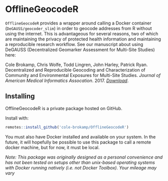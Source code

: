 <!-- README.md is generated from README.Rmd. Please edit that file -->
OfflineGeocodeR
===============

`OfflineGeocodeR` provides a wrapper around calling a Docker container
(`DeGAUSS/geocoder_slim`) in order to geocode addresses from R without
using the internet. This is advantageous for several reasons, two of
which are maintaining the privacy of protected health information and
maintaining a reproducible research workflow. See our manuscript about
using DeGAUSS (Decentralized Geomarker Assessment for Multi-Site
Studies) here:

Cole Brokamp, Chris Wolfe, Todd Lingren, John Harley, Patrick Ryan.
Decentralized and Reproducible Geocoding and Characterization of
Community and Environmental Exposures for Multi-Site Studies. *Journal
of American Medical Informatics Assocation*. 2017.
[*Download*](https://colebrokamp-website.s3.amazonaws.com/publications/Brokamp_JAMIA_2017.pdf).

Installing
----------

OfflineGeocodeR is a private package hosted on GitHub.

Install with:

``` r
remotes::install_github('cole-brokamp/OfflineGeocodeR')
```

You must also have Docker installed and available on your system. In the
future, it will hopefully be possible to use this package to call a
remote docker machine, but for now, it must be local.

*Note: This package was originally designed as a personal convenience
and has not been tested on setups other than unix-based operating
systems with Docker running natively (i.e. not Docker Toolbox). Your
mileage may vary*
